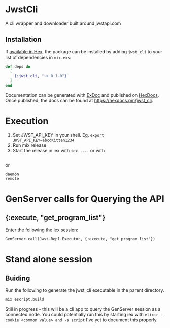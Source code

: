 # JwstCli

A cli wrapper and downloader built around jwstapi.com

## Installation

If [available in Hex](https://hex.pm/docs/publish), the package can be installed
by adding `jwst_cli` to your list of dependencies in `mix.exs`:

```elixir
def deps do
  [
    {:jwst_cli, "~> 0.1.0"}
  ]
end
```

Documentation can be generated with [ExDoc](https://github.com/elixir-lang/ex_doc)
and published on [HexDocs](https://hexdocs.pm). Once published, the docs can
be found at <https://hexdocs.pm/jwst_cli>.

# Execution

1. Set JWST_API_KEY in your shell. Eg. `export JWST_API_KEY=abcdKitten1234`
2. Run mix release
3. Start the release in iex with `iex ....` or with
```

```

or 

```
daemon
remote
```

# GenServer calls for Querying the API

## {:execute, "get_program_list"}

Enter the following the iex session:

```
GenServer.call(Jwst.Repl.Executor, {:execute, "get_program_list"})
```

# Stand alone session

## Buiding

Run the following to generate the jwst_cli executable in the parent directory.
```
mix escript.build
```

Still in progress - this will be a cli app to query the GenServer session as a connected node.
You could potentially run this by starting iex with `elixir --cookie <common value> and -s script`
I've yet to document this properly.

